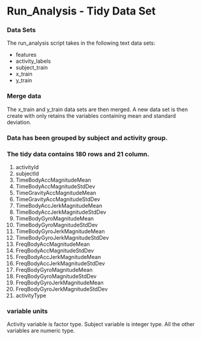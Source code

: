 # Run_Analysis - Tidy Data Set

### Data Sets
The run_analysis script takes in the following text data sets:

* features
* activity_labels
* subject_train
* x_train
* y_train

### Merge data

The x_train and y_train data sets are then merged. A new data set is then create with only retains the variables containing mean and standard deviation.


### Data has been grouped by subject and activity group.

### The tidy data contains 180 rows and 21 column.
1. activityId	
2. subjectId	
3. TimeBodyAccMagnitudeMean	
4. TimeBodyAccMagnitudeStdDev	
5. TimeGravityAccMagnitudeMean	
6. TimeGravityAccMagnitudeStdDev	
7. TimeBodyAccJerkMagnitudeMean	
8. TimeBodyAccJerkMagnitudeStdDev	
9. TimeBodyGyroMagnitudeMean	
10. TimeBodyGyroMagnitudeStdDev	
11. TimeBodyGyroJerkMagnitudeMean	
12. TimeBodyGyroJerkMagnitudeStdDev	
13. FreqBodyAccMagnitudeMean	
14. FreqBodyAccMagnitudeStdDev	
15. FreqBodyAccJerkMagnitudeMean	
16. FreqBodyAccJerkMagnitudeStdDev	
17. FreqBodyGyroMagnitudeMean	
18. FreqBodyGyroMagnitudeStdDev	
19. FreqBodyGyroJerkMagnitudeMean	
20. FreqBodyGyroJerkMagnitudeStdDev	
21. activityType

### variable units
Activity variable is factor type.
Subject variable is integer type.
All the other variables are numeric type.
